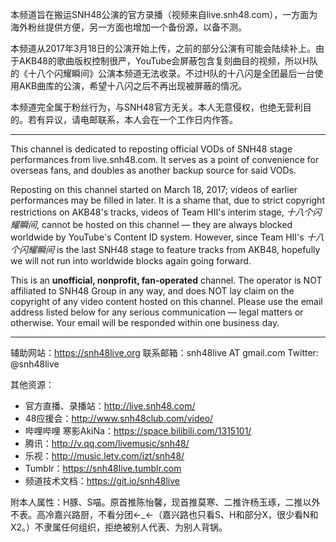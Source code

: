 本频道旨在搬运SNH48公演的官方录播（视频来自live.snh48.com），一方面为海外粉丝提供方便，另一方面也增加一个备份源，以备不测。

本频道从2017年3月18日的公演开始上传，之前的部分公演有可能会陆续补上。由于AKB48的歌曲版权控制很严，YouTube会屏蔽包含复刻曲目的视频，所以H队的《十八个闪耀瞬间》公演本频道无法收录。不过H队的十八闪是全团最后一台使用AKB曲库的公演，希望十八闪之后不再出现被屏蔽的情况。

本频道完全属于粉丝行为，与SNH48官方无关。本人无意侵权，也绝无营利目的。若有异议，请电邮联系，本人会在一个工作日内作答。

---

This channel is dedicated to reposting official VODs of SNH48 stage performances from live.snh48.com. It serves as a point of convenience for overseas fans, and doubles as another backup source for said VODs.

Reposting on this channel started on March 18, 2017; videos of earlier performances may be filled in later. It is a shame that, due to strict copyright restrictions on AKB48's tracks, videos of Team HⅡ's interim stage, *十八个闪耀瞬间*, cannot be hosted on this channel — they are always blocked worldwide by YouTube's Content ID system. However, since Team HⅡ's *十八个闪耀瞬间* is the last SNH48 stage to feature tracks from AKB48, hopefully we will not run into worldwide blocks again going forward.

This is an **unofficial, nonprofit, fan-operated** channel. The operator is NOT affiliated to SNH48 Group in any way, and does NOT lay claim on the copyright of any video content hosted on this channel. Please use the email address listed below for any serious communication — legal matters or otherwise. Your email will be responded within one business day.

---

辅助网站：https://snh48live.org
联系邮箱：snh48live AT gmail.com
Twitter: @snh48live

其他资源：
- 官方直播、录播站：http://live.snh48.com/
- 48应援会：http://www.snh48club.com/video/
- 哔哩哔哩 寒影AkiNa：https://space.bilibili.com/1315101/
- 腾讯：http://v.qq.com/livemusic/snh48/
- 乐视：http://music.letv.com/izt/snh48/
- Tumblr：https://snh48live.tumblr.com
- 频道技术文档：https://git.io/snh48live

附本人属性：H豚、S喵。原首推陈怡馨，现首推莫寒、二推许杨玉琢，二推以外不表。高冷嘉兴路厨，不看分团←_←（嘉兴路也只看S、H和部分X，很少看N和X2。）不隶属任何组织，拒绝被别人代表、为别人背锅。
